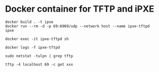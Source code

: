 # Docker container for TFTP and iPXE

```
docker build . -t ipxe
docker run --rm -d -p 69:6969/udp --network host --name ipxe-tftpd ipxe

docker exec -it ipxe-tftpd sh

docker logs -f ipxe-tftpd
```

```
sudo netstat -tulpn | grep tftp
```

```
tftp -4 localhost 69 -c get xxx
```
